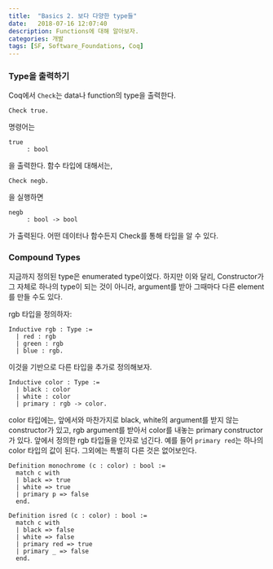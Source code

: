 ```yaml
---
title:  "Basics 2. 보다 다양한 type들"
date:   2018-07-16 12:07:40
description: Functions에 대해 알아보자.
categories: 개발
tags: [SF, Software_Foundations, Coq]
---
```


### Type을 출력하기
Coq에서 `Check`는 data나 function의 type을 출력한다.
```
Check true.
```
명령어는
```
true
     : bool
```
을 출력한다. 함수 타입에 대해서는,
```
Check negb.
```
을 실행하면
```
negb
     : bool -> bool
```
가 출력된다. 어떤 데이터나 함수든지 Check를 통해 타입을 알 수 있다.

### Compound Types
지금까지 정의된 type은 enumerated type이었다. 하지만 이와 달리, Constructor가 그 자체로 하나의 type이 되는 것이 아니라, argument를 받아 그때마다 다른 element를 만들 수도 있다.

rgb 타입을 정의하자:
```
Inductive rgb : Type :=
  | red : rgb
  | green : rgb
  | blue : rgb.
```
이것을 기반으로 다른 타입을 추가로 정의해보자.
```
Inductive color : Type :=
  | black : color
  | white : color
  | primary : rgb -> color.
```
color 타입에는, 앞에서와 마찬가지로 black, white의 argument를 받지 않는 constructor가 있고,
rgb argument를 받아서 color를 내놓는 primary constructor가 있다.
앞에서 정의한 rgb 타입들을 인자로 넘긴다.
예를 들어 `primary red`는 하나의 color 타입의 값이 된다.
그외에는 특별히 다른 것은 없어보인다.

```
Definition monochrome (c : color) : bool :=
  match c with
  | black => true
  | white => true
  | primary p => false
  end.
```

```
Definition isred (c : color) : bool :=
  match c with
  | black => false
  | white => false
  | primary red => true
  | primary _ => false
  end.
```